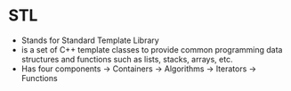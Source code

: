  # STL
 - Stands for Standard Template Library 
 - is a set of C++ template classes to provide common programming data structures and functions such as lists, stacks, arrays, etc.
 - Has four components
 -> Containers
 -> Algorithms
 -> Iterators
 -> Functions
    
